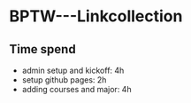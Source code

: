 # BPTW---Linkcollection

## Time spend

- admin setup and kickoff: 4h
- setup github pages: 2h
- adding courses and major: 4h
